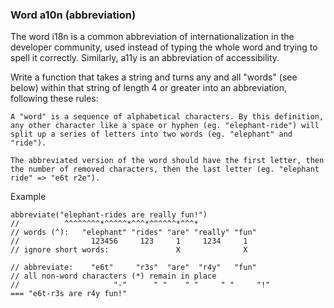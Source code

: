 ### Word a10n (abbreviation)

The word i18n is a common abbreviation of internationalization in the developer community, used instead of typing the whole word and trying to spell it correctly. Similarly, a11y is an abbreviation of accessibility.

Write a function that takes a string and turns any and all "words" (see below) within that string of length 4 or greater into an abbreviation, following these rules:

    A "word" is a sequence of alphabetical characters. By this definition, any other character like a space or hyphen (eg. "elephant-ride") will split up a series of letters into two words (eg. "elephant" and "ride").
    
    The abbreviated version of the word should have the first letter, then the number of removed characters, then the last letter (eg. "elephant ride" => "e6t r2e").

Example

    abbreviate("elephant-rides are really fun!")
    //          ^^^^^^^^*^^^^^*^^^*^^^^^^*^^^*
    // words (^):   "elephant" "rides" "are" "really" "fun"
    //                123456     123     1     1234     1
    // ignore short words:               X              X
    
    // abbreviate:    "e6t"     "r3s"  "are"  "r4y"   "fun"
    // all non-word characters (*) remain in place
    //                     "-"      " "    " "     " "     "!"
    === "e6t-r3s are r4y fun!"

